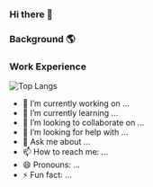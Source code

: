 ### Hi there 👋

### Background 🌎

### Work Experience


![Top Langs](https://github-readme-stats-git-masterrstaa-rickstaa.vercel.app/api/top-langs/?username=Carter-Boucher)




- 🔭 I’m currently working on ...
- 🌱 I’m currently learning ...
- 👯 I’m looking to collaborate on ...
- 🤔 I’m looking for help with ...
- 💬 Ask me about ...
- 📫 How to reach me: ...
- 😄 Pronouns: ...
- ⚡ Fun fact: ...

